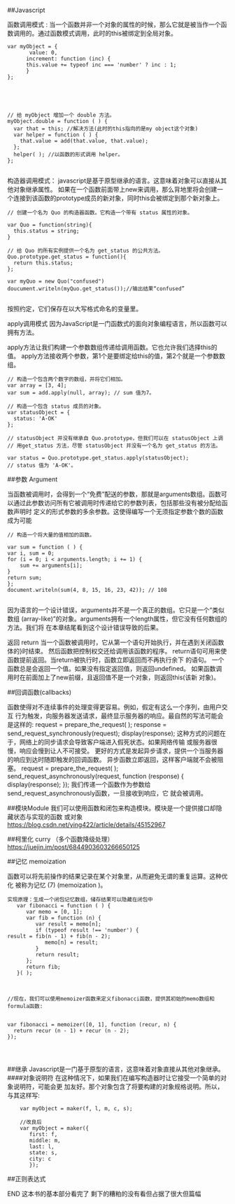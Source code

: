 ##Javascript


函数调用模式 : 当一个函数并非一个对象的属性的时候，那么它就是被当作一个函数调用的。通过函数模式调用，此时的this被绑定到全局对象。



```    
var myObject = {
       value: 0,
      increment: function (inc) {
      this.value += typeof inc === 'number' ? inc : 1;
      }
};





// 给 myObject 增加一个 double 方法。
myObject.double = function ( ) {
  var that = this; //解决方法(此时的this指向的是my object这个对象)
  var helper = function ( ) {
    that.value = add(that.value, that.value);
  };
  helper( ); //以函数的形式调用 helper。
};


```



构造器调用模式：
javascript是基于原型继承的语言。这意味着对象可以直接从其他对象继承属性。
如果在一个函数前面带上new来调用，那么背地里将会创建一个连接到该函数的prototype成员的新对象，同时this会被绑定到那个新对象上。


```
// 创建一个名为 Quo 的构造器函数。它构造一个带有 status 属性的对象。

var Quo = function(string){
  this.status = string;
}

// 给 Quo 的所有实例提供一个名为 get_status 的公共方法。
Quo.prototype.get_status = function(){
  return this.status;
};

var myQuo = new Quo("confused")
doucument.writeln(myQuo.get_status());//输出结果“confused”


```

按照约定，它们保存在以大写格式命名的变量里。



apply调用模式
因为JavaScript是一门函数式的面向对象编程语言，所以函数可以拥有方法。

apply方法让我们构建一个参数数组传递给调用函数。它也允许我们选择this的值。 apply方法接收两个参数，第1个是要绑定给this的值，第2个就是一个参数数组。

```
// 构造一个包含两个数字的数组，并将它们相加。
var array = [3, 4];
var sum = add.apply(null, array); // sum 值为7。

// 构造一个包含 status 成员的对象。
var statusObject = {
  status: 'A-OK'
};

// statusObject 并没有继承自 Quo.prototype，但我们可以在 statusObject 上调
// 用get_status 方法，尽管 statusObject 并没有一个名为 get_status 的方法。

var status = Quo.prototype.get_status.apply(statusObject);
// status 值为 'A-OK'。

```


##参数 Argument

当函数被调用时，会得到一个“免费”配送的参数，那就是arguments数组。函数可以通过此参数访问所有它被调用时传递给它的参数列表，包括那些没有被分配给函数声明时 定义的形式参数的多余参数。这使得编写一个无须指定参数个数的函数成为可能


```
// 构造一个将大量的值相加的函数。

var sum = function ( ) {
var i, sum = 0;
for (i = 0; i < arguments.length; i += 1) {
    sum += arguments[i];
}
return sum;
};
document.writeln(sum(4, 8, 15, 16, 23, 42)); // 108


```
因为语言的一个设计错误，arguments并不是一个真正的数组。它只是一个“类似数组 (array-like)”的对象。arguments拥有一个length属性，但它没有任何数组的方法。我们将 在本章结尾看到这个设计错误导致的后果。



返回 return
当一个函数被调用时，它从第一个语句开始执行，并在遇到关闭函数体的}时结束。 然后函数把控制权交还给调用该函数的程序。
return语句可用来使函数提前返回。当return被执行时，函数立即返回而不再执行余下 的语句。
一个函数总是会返回一个值。如果没有指定返回值，则返回undefined。
如果函数调用时在前面加上了new前缀，且返回值不是一个对象，则返回this(该新 对象)。


##回调函数(callbacks)

函数使得对不连续事件的处理变得更容易。例如，假定有这么一个序列，由用户交互 行为触发，向服务器发送请求，最终显示服务器的响应。最自然的写法可能会是这样的:
  request = prepare_the_request( );
  response = send_request_synchronously(request); display(response);
这种方式的问题在于，网络上的同步请求会导致客户端进入假死状态。如果网络传输 或服务器很慢，响应会慢到让人不可接受。
更好的方式是发起异步请求，提供一个当服务器的响应到达时随即触发的回调函数。 异步函数立即返回，这样客户端就不会被阻塞。
  request = prepare_the_request( ); send_request_asynchronously(request, function (response) {
            display(response);
         });
我们传递一个函数作为参数给send_request_asynchronously函数，一旦接收到响应，它 就会被调用。


##模块Module
我们可以使用函数和闭包来构造模块。模块是一个提供接口却隐藏状态与实现的函数 或对象
https://blog.csdn.net/ying422/article/details/45152967


##柯里化 curry （多个函数降级处理）
https://juejin.im/post/6844903603266650125

##记忆 memoization


函数可以将先前操作的结果记录在某个对象里，从而避免无谓的重复运算。这种优化 被称为记忆 (7) (memoization )。

 ```
 实现原理：生成一个闭包记忆数组，储存结果可以隐藏在闭包中
    var fibonacci = function ( ) {
       var memo = [0, 1];
       var fib = function (n) {
          var result = memo[n];
          if (typeof result !== 'number') {
result = fib(n - 1) + fib(n - 2);
             memo[n] = result;
          }
          return result;
       };
       return fib;
    }( );



//现在，我们可以使用memoizer函数来定义fibonacci函数，提供其初始的memo数组和 formula函数:


var fibonacci = memoizer([0, 1], function (recur, n) {
   return recur (n - 1) + recur (n - 2);
});




 ```


##继承
Javascript是一门基于原型的语言，这意味着对象直接从其他对象继承。
####对象说明符
在这种情况下，如果我们在编写构造器时让它接受一个简单的对象说明符，可能会更 加友好。那个对象包含了将要构建的对象规格说明。所以，与其这样写:
```
    var myObject = maker(f, l, m, c, s);

    //改良后
    var myObject = maker({
       first: f,
       middle: m,
       last: l,
       state: s,
       city: c
       });

```

##正则表达式


END
这本书的基本部分看完了 剩下的糟粕的没有看但占据了很大但篇幅
